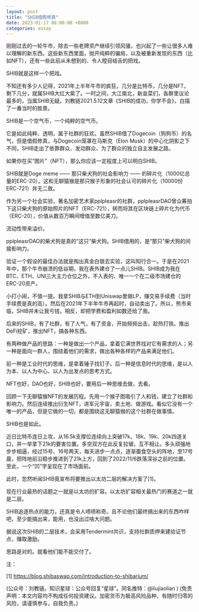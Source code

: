 ```yaml
---
layout: post
title: "SHIB借假修真"
date: 2023-01-17 08:00:00 +0800
categories: essay
---
```


刚刚过去的一轮牛市，除去一些老牌资产继续引领风骚，也兴起了一些让很多人难以理解的新东西。这些新东西里面，抛开纯粹的骗局，以及被重新发现的东西（比如NFT），还有一些此前从未想到的、令人瞠目结舌的把戏。

SHIB就是这样一个把戏。

不知还有多少人记得，2021年上半年牛市的疯狂，几分是比特币，几分是NFT，剩下几分，就属SHIB大红大紫了。一时之间，大江南北，新韭菜们，各群里议论最多的，当属SHIB无疑。刘教链2021.5.12文章《SHIB的成功，你学不会》，白描了一番当时的胜景。

SHIB是一个空气币，一个纯粹的空气币。

它是如此纯粹、透明，属于社群的狂欢。虽然SHIB借了Dogecoin（狗狗币）的名气，但是借假修真，与Dogecoin笼罩在马斯克（Elon Musk）的中心化阴影之下不同，SHIB走出了依靠群众、发动群众、为了群众的独立自主发展之路。

如果你在买“图片”（NFT），那么你应该一定程度上可以明白SHIB。

SHIB就是Doge meme —— 那只柴犬狗的社会影响力 —— 的碎片化（1000亿总量的ERC-20）。这和无聊猿猴是那只猴子形象的社会认可的碎片化（10000份ERC-721）并无二致。

作为另一个社会实验，著名加密艺术家pplpleasr的社群，pplpleasrDAO曾众筹拍下这只柴犬狗的原始照片的NFT（ERC-721），转而将其在区块链上碎片化为代币（ERC-20），价值从数百万瞬间增值至数亿美刀。

流动性带来溢价。

pplpleasrDAO的柴犬狗是真的“这只”柴犬狗。SHIB借用的，是“那只”柴犬狗的间接影响力。

验证一个假设的最佳办法就是掏出真金白银去实验，这叫知行合一。于是在2021年中，那个牛市崩溃的低谷期，我在表外建仓了一点儿SHIB。SHIB成为我在BTC、ETH、UNI三大主力仓位之外，不入表的、唯一一个在二级市场建仓的ERC-20资产。

小打小闹，不值一提。我拿SHIB与ETH到Uniswap里做LP，赚交易手续费（当时手续费是真的高）。然后在2021年下半年牛市再起时，自动卖出了。所以，熊市来临，SHIB并未让我亏钱，相反，却把学费和盈利如数还给了我。

后来的SHIB，有了社群，有了人气，有了资金，开始频频出击，趁热打铁。推出DeFi挖矿，推出NFT，搞各种东西。

有两种做产品的思路：一种是做出一个产品，拿着它满世界找对它有需求的人；另一种是面向一群人，围绕着他们的需求，做出各种各样的产品来满足他们。

前一种是工业时代的思维，是拿着锤子找钉子。后一种是信息时代的思维，是以人为本、以人为中心、以人为出发点的思考方式。

NFT也好，DAO也好，SHIB也好，要用后一种思维去做，去看。

回顾一下无聊猿猴NFT的发展历程。先用一个猴子图吸引了人和钱，建立了社群和影响力。然后连续推出衍生NFT，进军元宇宙，卖土地、做游戏。看似它没有一个唯一的产品，但是它做的一切，都是围绕这无聊猿猴的这个社群在做事情。

SHIB也是如此。

近日比特币连日上攻，从16.5k支撑位连续向上突破17k、18k、19k、20k四道关口，并一举拿下21k的要害位置。多空双方在此反复拉锯，互不相让。多头顽强地步步相逼，经过15号、16号两天，每天进步一点点，逐渐蚕食空头的阵地，至17号晨，把阵地前沿稳步推进到了21k上方，回到了2022/11/6跌落深谷之前的位置。至此，一个“凹”字呈现在了市场面前。

此时，忽然听闻SHIB竟宣布将要推出以太坊二层的解决方案了[1]。

现在行业最热的话题之一就是以太坊的扩容。以太坊扩容相关最热门的赛道之一就是二层。

SHIB追逐热点的能力，还真是令人啧啧称奇。且不论他们最终搞出来的东西咋样吧，至少能搞出来，能用，也没出过啥大问题。

据说这次SHIB的二层技术，会采用Tendermint共识，支持社群质押来建验证节点，赚取激励。

思路是对的。就看他们能不能交付了。


注：

[1] https://blog.shibaswap.com/introduction-to-shibarium/

(公众号：刘教链。知识星球：公众号回复“星球”。同名推特：@liujiaolian )
(免责声明：本文内容均不构成任何投资建议。加密货币为极高风险品种，有随时归零的风险，请谨慎参与，自我负责。)

